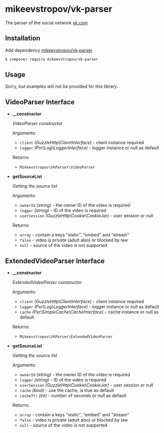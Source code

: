 # mikeevstropov/vk-parser

The parser of the social network [vk.com](https://vk.com/dev/manuals)

## Installation

Add dependency [mikeevstropov/vk-parser](https://packagist.org/packages/mikeevstropov/vk-parser)

```bash
$ composer require mikeevstropov/vk-parser
```

## Usage

Sorry, but examples will not be provided for this library.

## VideoParser Interface

- **__constructor**
  
  _VideoParser constructor_
  
  Arguments:
  - `client` _(GuzzleHttp\ClientInterface)_ - client instance required
  - `logger` _(Psr\Log\LoggerInterface)_ - logger instance or null as default
  
  Returns:
  - `Mikeevstropov\VkParser\VideoParser`

- **getSourceList**
  
  _Getting the source list_
  
  Arguments:
  - `ownerId` _(string)_ - the owner ID of the video is required
  - `logger` _(string)_ - ID of the video is required
  - `userSession` _(GuzzleHttp\Cookie\CookieJar)_ - user session or null
  
  Returns:
  - `array` - contain a keys "static", "embed" and "stream"
  - `false` - video is private (adult also) or blocked by law
  - `null` - source of the video is not supported
  
## ExtendedVideoParser Interface

- **__constructor**
  
  _ExtendedVideoParser constructor_
  
  Arguments:
  - `client` _(GuzzleHttp\ClientInterface)_ - client instance required
  - `logger` _(Psr\Log\LoggerInterface)_ - logger instance or null as default
  - `cache` _(Psr\SimpleCache\CacheInterface)_ - cache instance or null as default
  
  Returns:
  - `Mikeevstropov\VkParser\ExtendedVideoParser`

- **getSourceList**
  
  _Getting the source list_
  
  Arguments:
  - `ownerId` _(string)_ - the owner ID of the video is required
  - `logger` _(string)_ - ID of the video is required
  - `userSession` _(GuzzleHttp\Cookie\CookieJar)_ - user session or null
  - `cache` _(bool)_ - use the cache, is true as default
  - `cacheTtl` _(int)_ - number of seconds or null as default
  
  Returns:
  - `array` - contain a keys "static", "embed" and "stream"
  - `false` - video is private (adult also) or blocked by law
  - `null` - source of the video is not supported